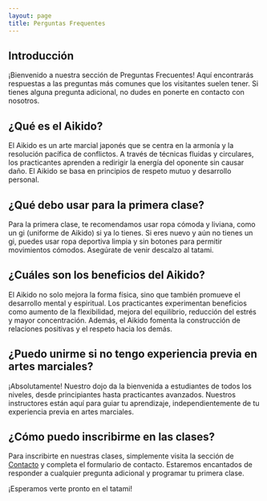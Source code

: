 ```yaml
---
layout: page
title: Perguntas Frequentes
---
```


## Introducción

¡Bienvenido a nuestra sección de Preguntas Frecuentes! Aquí encontrarás respuestas a las preguntas más comunes que los visitantes suelen tener. Si tienes alguna pregunta adicional, no dudes en ponerte en contacto con nosotros.

## ¿Qué es el Aikido?

El Aikido es un arte marcial japonés que se centra en la armonía y la resolución pacífica de conflictos. A través de técnicas fluidas y circulares, los practicantes aprenden a redirigir la energía del oponente sin causar daño. El Aikido se basa en principios de respeto mutuo y desarrollo personal.

## ¿Qué debo usar para la primera clase?

Para la primera clase, te recomendamos usar ropa cómoda y liviana, como un gi (uniforme de Aikido) si ya lo tienes. Si eres nuevo y aún no tienes un gi, puedes usar ropa deportiva limpia y sin botones para permitir movimientos cómodos. Asegúrate de venir descalzo al tatami.

## ¿Cuáles son los beneficios del Aikido?

El Aikido no solo mejora la forma física, sino que también promueve el desarrollo mental y espiritual. Los practicantes experimentan beneficios como aumento de la flexibilidad, mejora del equilibrio, reducción del estrés y mayor concentración. Además, el Aikido fomenta la construcción de relaciones positivas y el respeto hacia los demás.

## ¿Puedo unirme si no tengo experiencia previa en artes marciales?

¡Absolutamente! Nuestro dojo da la bienvenida a estudiantes de todos los niveles, desde principiantes hasta practicantes avanzados. Nuestros instructores están aquí para guiar tu aprendizaje, independientemente de tu experiencia previa en artes marciales.

## ¿Cómo puedo inscribirme en las clases?

Para inscribirte en nuestras clases, simplemente visita la sección de [Contacto](/contact) y completa el formulario de contacto. Estaremos encantados de responder a cualquier pregunta adicional y programar tu primera clase.

¡Esperamos verte pronto en el tatami!
